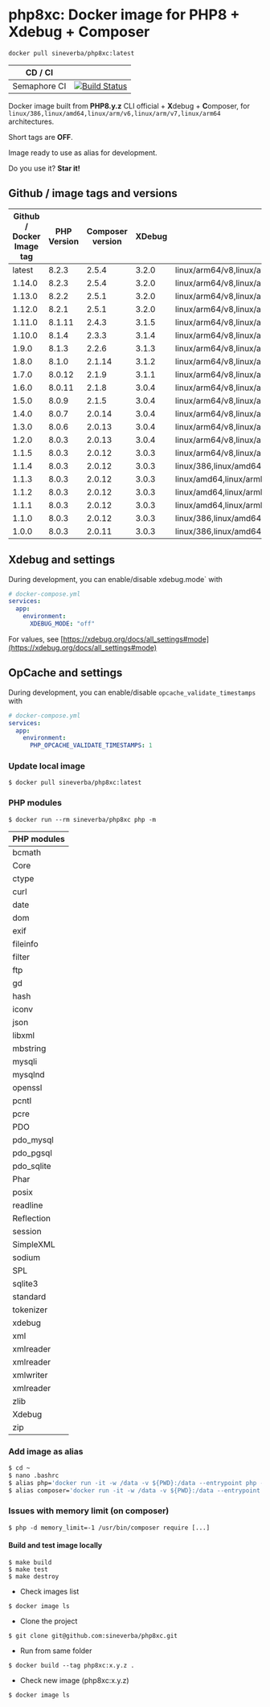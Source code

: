 php8xc: Docker image for PHP8 + Xdebug + Composer
=================================================

`docker pull sineverba/php8xc:latest`


| CD / CI   |           |
| --------- | --------- |
| Semaphore CI | [![Build Status](https://sineverba.semaphoreci.com/badges/php8xc/branches/master.svg)](https://sineverba.semaphoreci.com/projects/php8xc) |



Docker image built from **PHP8.y.z** CLI official + **X**debug + **C**omposer, for `linux/386,linux/amd64,linux/arm/v6,linux/arm/v7,linux/arm64` architectures.

Short tags are __OFF__.

Image ready to use as alias for development.

Do you use it? **Star it!**


## Github / image tags and versions

| Github / Docker Image tag | PHP Version | Composer version | XDebug | Architectures |
|---------------------------|-------------|------------------|--------| ------------- |
| latest | 8.2.3 | 2.5.4 | 3.2.0 | linux/arm64/v8,linux/amd64,linux/arm/v6,linux/arm/v7 |
| 1.14.0 | 8.2.3 | 2.5.4 | 3.2.0 | linux/arm64/v8,linux/amd64,linux/arm/v6,linux/arm/v7 |
| 1.13.0 | 8.2.2 | 2.5.1 | 3.2.0 | linux/arm64/v8,linux/amd64,linux/arm/v6,linux/arm/v7 |
| 1.12.0 | 8.2.1 | 2.5.1 | 3.2.0 | linux/arm64/v8,linux/amd64,linux/arm/v6,linux/arm/v7 |
| 1.11.0                    | 8.1.11 | 2.4.3            | 3.1.5  | linux/arm64/v8,linux/amd64,linux/arm/v6,linux/arm/v7 |
| 1.10.0                    | 8.1.4       | 2.3.3            | 3.1.4  | linux/arm64/v8,linux/amd64,linux/arm/v6,linux/arm/v7 |
| 1.9.0                     | 8.1.3       | 2.2.6            | 3.1.3  | linux/arm64/v8,linux/amd64,linux/arm/v6,linux/arm/v7 |
| 1.8.0                     | 8.1.0       | 2.1.14           | 3.1.2  | linux/arm64/v8,linux/amd64,linux/arm/v6,linux/arm/v7 |
| 1.7.0                     | 8.0.12      | 2.1.9            | 3.1.1  | linux/arm64/v8,linux/amd64,linux/arm/v6,linux/arm/v7 |
| 1.6.0                     | 8.0.11      | 2.1.8            | 3.0.4  | linux/arm64/v8,linux/amd64,linux/arm/v6,linux/arm/v7 |
| 1.5.0                     | 8.0.9       | 2.1.5            | 3.0.4  | linux/arm64/v8,linux/amd64,linux/arm/v6,linux/arm/v7 |
| 1.4.0                     | 8.0.7       | 2.0.14           | 3.0.4  | linux/arm64/v8,linux/amd64,linux/arm/v6,linux/arm/v7 |
| 1.3.0                     | 8.0.6       | 2.0.13           | 3.0.4  | linux/arm64/v8,linux/amd64,linux/arm/v6,linux/arm/v7 |
| 1.2.0                     | 8.0.3       | 2.0.13           | 3.0.4  | linux/arm64/v8,linux/amd64,linux/arm/v6,linux/arm/v7 |
| 1.1.5                     | 8.0.3       | 2.0.12           | 3.0.3  | linux/arm64/v8,linux/amd64,linux/arm/v6,linux/arm/v7 |
| 1.1.4                     | 8.0.3       | 2.0.12           | 3.0.3  | linux/386,linux/amd64,linux/arm/v6,linux/arm/v7,linux/arm64,linux/arm64/v8 |
| 1.1.3                     | 8.0.3       | 2.0.12           | 3.0.3  | linux/amd64,linux/armhf,linux/arm64 |
| 1.1.2                     | 8.0.3       | 2.0.12           | 3.0.3  | linux/amd64,linux/armhf,linux/arm64 |
| 1.1.1                     | 8.0.3       | 2.0.12           | 3.0.3  | linux/amd64,linux/armhf,linux/arm64 |
| 1.1.0                     | 8.0.3       | 2.0.12           | 3.0.3  | linux/386,linux/amd64,linux/arm/v6,linux/arm/v7,linux/arm64 |
| 1.0.0                     | 8.0.3       | 2.0.11           | 3.0.3  | linux/386,linux/amd64,linux/arm/v6,linux/arm/v7,linux/arm64 |

## Xdebug and settings

During development, you can enable/disable xdebug.mode` with

```yaml
# docker-compose.yml
services:
  app:
    environment:
      XDEBUG_MODE: "off"
```

For values, see [https://xdebug.org/docs/all_settings#mode](https://xdebug.org/docs/all_settings#mode)

## OpCache and settings

During development, you can enable/disable `opcache_validate_timestamps` with

```yaml
# docker-compose.yml
services:
  app:
    environment:
      PHP_OPCACHE_VALIDATE_TIMESTAMPS: 1
```

### Update local image

`$ docker pull sineverba/php8xc:latest`


### PHP modules

`$ docker run --rm sineverba/php8xc php -m`

| PHP modules |
| ----------- |
| bcmath |
| Core |
| ctype |
| curl |
| date |
| dom |
| exif |
| fileinfo |
| filter |
| ftp |
| gd |
| hash |
| iconv |
| json |
| libxml |
| mbstring |
| mysqli |
| mysqlnd |
| openssl |
| pcntl |
| pcre |
| PDO |
| pdo_mysql |
| pdo_pgsql |
| pdo_sqlite |
| Phar |
| posix |
| readline |
| Reflection |
| session |
| SimpleXML |
| sodium |
| SPL |
| sqlite3 |
| standard |
| tokenizer |
| xdebug |
| xml |
| xmlreader |
| xmlreader |
| xmlwriter 
| xmlreader |
| zlib |
| Xdebug |
| zip |

### Add image as alias

``` bash
$ cd ~
$ nano .bashrc
$ alias php='docker run -it -w /data -v ${PWD}:/data --entrypoint php --rm sineverba/php8xc:1.13.0'
$ alias composer='docker run -it -w /data -v ${PWD}:/data --entrypoint "/usr/bin/composer" --rm sineverba/php8xc:1.13.0'
```

### Issues with memory limit (on composer)

`$ php -d memory_limit=-1 /usr/bin/composer require [...]`

#### Build and test image locally

```shell
$ make build
$ make test
$ make destroy
```

+ Check images list

`$ docker image ls`

+ Clone the project

`$ git clone git@github.com:sineverba/php8xc.git`

+ Run from same folder

`$ docker build --tag php8xc:x.y.z .`

+ Check new image (php8xc:x.y.z)

`$ docker image ls`
